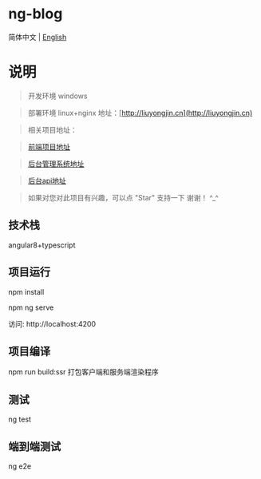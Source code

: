 # ng-blog

简体中文 | [English](./README-en-US.md)

# 说明

>  开发环境 windows

>  部署环境 linux+nginx 地址：[http://liuyongjin.cn](http://liuyongjin.cn)

>  相关项目地址：

>  [前端项目地址](https://github.com/liuyongjin/ng-blog)

>  [后台管理系统地址](https://github.com/liuyongjin/blog-admin-pro)

>  [后台api地址](https://github.com/liuyongjin/blog_api)

>  如果对您对此项目有兴趣，可以点 "Star" 支持一下 谢谢！ ^_^

## 技术栈

angular8+typescript


## 项目运行

npm install

npm ng serve

访问: http://localhost:4200

## 项目编译

npm run build:ssr 打包客户端和服务端渲染程序

## 测试

ng test

## 端到端测试

ng e2e
